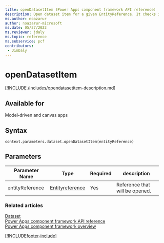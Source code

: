 ```yaml
---
title: openDatasetItem (Power Apps component framework API reference) | Microsoft Docs
description: Open dataset item for a given EntityReference. It checks if there is a command with command button id Mscrm.OpenRecordItem.
ms.author: noazarur
author: noazarur-microsoft
ms.date: 05/27/2022
ms.reviewer: jdaly
ms.topic: reference
ms.subservice: pcf
contributors:
 - JimDaly
---
```


# openDatasetItem

[!INCLUDE[./includes/opendatasetitem-description.md](./includes/opendatasetitem-description.md)]

## Available for

Model-driven and canvas apps

## Syntax

`context.parameters.dataset.openDatasetItem(entityReference)`

## Parameters

| Parameter Name  | Type                                       | Required | description                    |
| --------------- | ------------------------------------------ | -------- | ------------------------------ |
| entityReference | [Entityreference](../entityreference.md) | Yes      | Reference that will be opened. |

### Related articles

[Dataset](../dataset.md)<br/>
[Power Apps component framework API reference](../../reference/index.md)<br/>
[Power Apps component framework overview](../../overview.md)

[!INCLUDE[footer-include](../../../../includes/footer-banner.md)]
